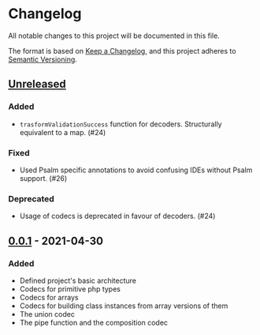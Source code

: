 # Changelog
All notable changes to this project will be documented in this file.

The format is based on [Keep a Changelog](https://keepachangelog.com/en/1.0.0/),
and this project adheres to [Semantic Versioning](https://semver.org/spec/v2.0.0.html).

## [Unreleased]
### Added
- `trasformValidationSuccess` function for decoders. Structurally equivalent to a map. (#24)
### Fixed
- Used Psalm specific annotations to avoid confusing IDEs without Psalm support. (#26)
### Deprecated
- Usage of codecs is deprecated in favour of decoders. (#24)

## [0.0.1] - 2021-04-30 
### Added
- Defined project's basic architecture
- Codecs for primitive php types
- Codecs for arrays
- Codecs for building class instances from array versions of them
- The union codec
- The pipe function and the composition codec

[Unreleased]: https://github.com/facile-it/php-codec/compare/0.0.1...HEAD
[0.0.1]: https://github.com/facile-it/php-codec/releases/tag/0.0.1
